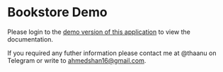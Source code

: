 # Bookstore Demo
Please login to the [demo version of this application](https://bookstore.sheyn.xyz) to view the documentation.

If you required any futher information please contact me at @thaanu on Telegram or write to ahmedshan16@gmail.com.